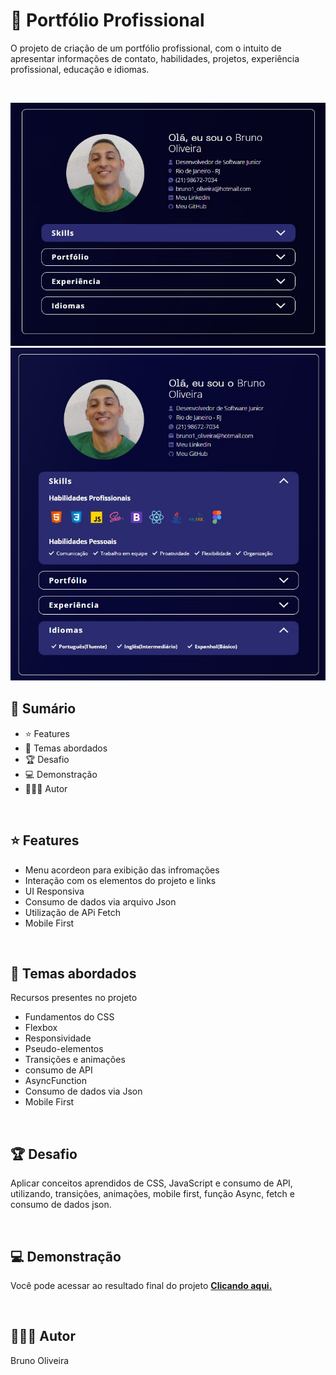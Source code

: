 # 📌 **Portfólio Profissional**

O projeto de criação de um portfólio profissional, com o intuito de apresentar informações de contato, habilidades, projetos, experiência profissional, educação e idiomas.

<br>

![screenshot](../assets/imagem/desktop-preview-01.jpg)
![screenshot](../assets/imagem/desktop-preview-03.jpg)

## 📎 **Sumário**
- ⭐ Features
- 📂 Temas abordados
- 🏆 Desafio
- 💻 Demonstração
- 🙋🏻‍♂️ Autor

<br>

## ⭐ **Features**
- Menu acordeon para exibição das infromações
- Interação com os elementos do projeto e links
- UI Responsiva
- Consumo de dados via arquivo Json
- Utilização de APi Fetch
- Mobile First

<br>

## 📂 **Temas abordados**
Recursos presentes no projeto
- Fundamentos do CSS
- Flexbox
- Responsividade
- Pseudo-elementos
- Transições e animações
- consumo de API
- AsyncFunction
- Consumo de dados via Json
- Mobile First

<br>

## 🏆 **Desafio**
Aplicar conceitos aprendidos de CSS, JavaScript e consumo de API, utilizando, transições, animações, mobile first, função Async, fetch e consumo de dados json.

<br>

## 💻 **Demonstração**
Você pode acessar ao resultado final do projeto <a href="https://brunooliveira16.github.io/Formacao-JavaScript-Web-Developer-DIO/TRILHA-JAVASCRIPT-MODULO-04/index.html"><b>Clicando aqui.</b></a>

<br>

## 🙋🏻‍♂️ **Autor**
Bruno Oliveira